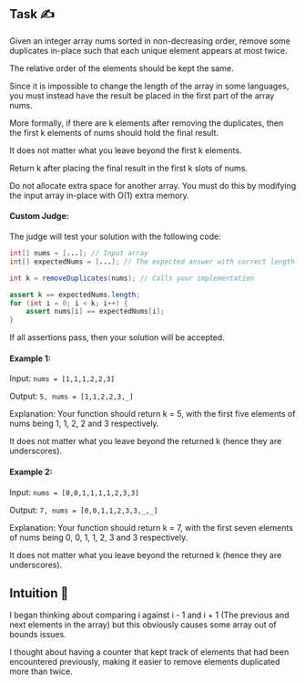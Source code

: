 ## Task ✍
Given an integer array nums sorted in non-decreasing order, remove some duplicates in-place such that each unique element appears at most twice. 

The relative order of the elements should be kept the same.

Since it is impossible to change the length of the array in some languages, you must instead have the result be placed in the first part of the array nums. 

More formally, if there are k elements after removing the duplicates, then the first k elements of nums should hold the final result. 

It does not matter what you leave beyond the first k elements.

Return k after placing the final result in the first k slots of nums.

Do not allocate extra space for another array. You must do this by modifying the input array in-place with O(1) extra memory.

#### Custom Judge:

The judge will test your solution with the following code:

```java
int[] nums = [...]; // Input array
int[] expectedNums = [...]; // The expected answer with correct length

int k = removeDuplicates(nums); // Calls your implementation

assert k == expectedNums.length;
for (int i = 0; i < k; i++) {
    assert nums[i] == expectedNums[i];
}
```
If all assertions pass, then your solution will be accepted.

#### Example 1:
Input: ```nums = [1,1,1,2,2,3]```

Output: ```5, nums = [1,1,2,2,3,_]```

Explanation: Your function should return k = 5, with the first five elements of nums being 1, 1, 2, 2 and 3 respectively.

It does not matter what you leave beyond the returned k (hence they are underscores).

#### Example 2:
Input: ```nums = [0,0,1,1,1,1,2,3,3]```

Output: ```7, nums = [0,0,1,1,2,3,3,_,_]```

Explanation: Your function should return k = 7, with the first seven elements of nums being 0, 0, 1, 1, 2, 3 and 3 respectively.

It does not matter what you leave beyond the returned k (hence they are underscores).

## Intuition 💬
<!-- Describe your first thoughts on how to solve this problem. -->
I began thinking about comparing i against i - 1 and i + 1 (The previous and next elements in the array) but this obviously causes some array out of bounds issues. 

I thought about having a counter that kept track of elements that had been encountered previously, making it easier to remove elements duplicated more than twice.
